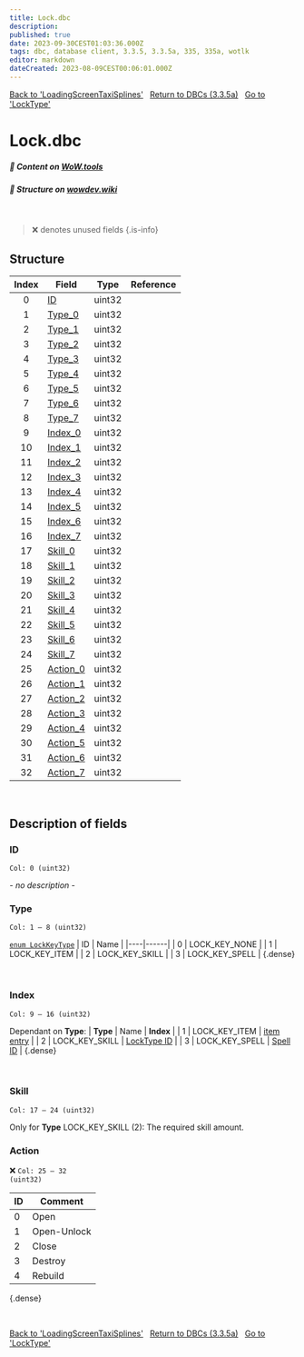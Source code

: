 ```yaml
---
title: Lock.dbc
description:
published: true
date: 2023-09-30CEST01:03:36.000Z
tags: dbc, database client, 3.3.5, 3.3.5a, 335, 335a, wotlk
editor: markdown
dateCreated: 2023-08-09CEST00:06:01.000Z
---
```

<a href="https://trinitycore.info/files/DBC/335/loadingscreentaxisplines" class="mt-5 v-btn v-btn--depressed v-btn--flat v-btn--outlined theme--light v-size--default darkblue--text text--lighten-3"><span class="v-btn__content"><i aria-hidden="true" class="v-icon notranslate v-icon--left mdi mdi-arrow-left theme--light"></i><span>Back to 'LoadingScreenTaxiSplines'</span></span></a>&nbsp;&nbsp;&nbsp;<a href="https://trinitycore.info/files/DBC/335/DBC" class="mt-5 v-btn v-btn--depressed v-btn--flat v-btn--outlined theme--light v-size--default darkblue--text text--lighten-3"><span class="v-btn__content"><i aria-hidden="true" class="v-icon notranslate v-icon--left mdi mdi-home-outline theme--light"></i><span>Return to DBCs (3.3.5a)</span></span></a>&nbsp;&nbsp;&nbsp;<a href="https://trinitycore.info/files/DBC/335/locktype" class="mt-5 v-btn v-btn--depressed v-btn--flat v-btn--outlined theme--light v-size--default darkblue--text text--lighten-3"><span class="v-btn__content"><span>Go to 'LockType'</span><i aria-hidden="true" class="v-icon notranslate v-icon--right mdi mdi-arrow-right theme--light"></i></span></a>

# Lock.dbc
##### :open_book: Content on [WoW.tools](https://wow.tools/dbc/?dbc=lock&build=3.3.5.12340)
##### :pencil: Structure on [wowdev.wiki](https://wowdev.wiki/DB/Lock)
&nbsp;

> :x: denotes unused fields
{.is-info}


## Structure

| Index | Field | Type | Reference |
| :---: | --- | :---: | --- |
| 0 | [ID](#id) | uint32 |  |
| 1 | [Type_0](#type) | uint32 |  |
| 2 | [Type_1](#type) | uint32 |  |
| 3 | [Type_2](#type) | uint32 |  |
| 4 | [Type_3](#type) | uint32 |  |
| 5 | [Type_4](#type) | uint32 |  |
| 6 | [Type_5](#type) | uint32 |  |
| 7 | [Type_6](#type) | uint32 |  |
| 8 | [Type_7](#type) | uint32 |  |
| 9 | [Index_0](#index) | uint32 |  |
| 10 | [Index_1](#index) | uint32 |  |
| 11 | [Index_2](#index) | uint32 |  |
| 12 | [Index_3](#index) | uint32 |  |
| 13 | [Index_4](#index) | uint32 |  |
| 14 | [Index_5](#index) | uint32 |  |
| 15 | [Index_6](#index) | uint32 |  |
| 16 | [Index_7](#index) | uint32 |  |
| 17 | [Skill_0](#skill) | uint32 |  |
| 18 | [Skill_1](#skill) | uint32 |  |
| 19 | [Skill_2](#skill) | uint32 |  |
| 20 | [Skill_3](#skill) | uint32 |  |
| 21 | [Skill_4](#skill) | uint32 |  |
| 22 | [Skill_5](#skill) | uint32 |  |
| 23 | [Skill_6](#skill) | uint32 |  |
| 24 | [Skill_7](#skill) | uint32 |  |
| 25 | [Action_0](#action) | uint32 |  |
| 26 | [Action_1](#action) | uint32 |  |
| 27 | [Action_2](#action) | uint32 |  |
| 28 | [Action_3](#action) | uint32 |  |
| 29 | [Action_4](#action) | uint32 |  |
| 30 | [Action_5](#action) | uint32 |  |
| 31 | [Action_6](#action) | uint32 |  |
| 32 | [Action_7](#action) | uint32 |  |
&nbsp;
## Description of fields

### ID
<code>Col: 0 (uint32)</code>

*- no description -*
&nbsp;

### Type
<code>Col: 1 &ndash; 8 (uint32)</code>

[`enum LockKeyType`](https://github.com/TrinityCore/TrinityCore/blob/3.3.5/src/server/shared/SharedDefines.h#L2621-L2627)
| ID | Name |
|----|------|
| 0 | LOCK_KEY_NONE |
| 1 | LOCK_KEY_ITEM |
| 2 | LOCK_KEY_SKILL |
| 3 | LOCK_KEY_SPELL |
{.dense}

&nbsp;

### Index
<code>Col: 9 &ndash; 16 (uint32)</code>

Dependant on **Type**:
| **Type** | Name | **Index** |
| 1 | LOCK_KEY_ITEM | [item entry](/database/335/world/item_template#id) |
| 2 | LOCK_KEY_SKILL | [LockType ID](/files/DBC/335/locktype#id) |
| 3 | LOCK_KEY_SPELL | [Spell ID](/files/DBC/335/spell#id) |
{.dense}

&nbsp;

### Skill
<code>Col: 17 &ndash; 24 (uint32)</code>

Only for **Type** LOCK_KEY_SKILL (2):
The required skill amount.
&nbsp;

### Action
:x: <code>Col: 25 &ndash; 32 (uint32)</code>

| ID | Comment |
|----|---------|
| 0 | Open |
| 1 | Open-Unlock |
| 2 | Close |
| 3 | Destroy |
| 4 | Rebuild |
{.dense}

&nbsp;

<a href="https://trinitycore.info/files/DBC/335/loadingscreentaxisplines" class="mt-5 v-btn v-btn--depressed v-btn--flat v-btn--outlined theme--light v-size--default darkblue--text text--lighten-3"><span class="v-btn__content"><i aria-hidden="true" class="v-icon notranslate v-icon--left mdi mdi-arrow-left theme--light"></i><span>Back to 'LoadingScreenTaxiSplines'</span></span></a>&nbsp;&nbsp;&nbsp;<a href="https://trinitycore.info/files/DBC/335/DBC" class="mt-5 v-btn v-btn--depressed v-btn--flat v-btn--outlined theme--light v-size--default darkblue--text text--lighten-3"><span class="v-btn__content"><i aria-hidden="true" class="v-icon notranslate v-icon--left mdi mdi-home-outline theme--light"></i><span>Return to DBCs (3.3.5a)</span></span></a>&nbsp;&nbsp;&nbsp;<a href="https://trinitycore.info/files/DBC/335/locktype" class="mt-5 v-btn v-btn--depressed v-btn--flat v-btn--outlined theme--light v-size--default darkblue--text text--lighten-3"><span class="v-btn__content"><span>Go to 'LockType'</span><i aria-hidden="true" class="v-icon notranslate v-icon--right mdi mdi-arrow-right theme--light"></i></span></a>
